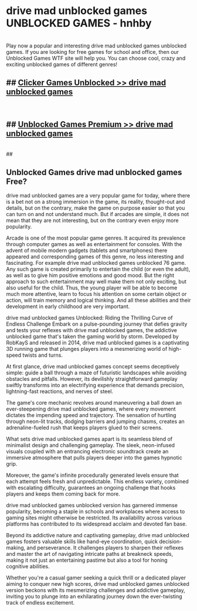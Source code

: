 # drive mad unblocked games  UNBLOCKED GAMES - hnhby <br>
<br>
Play now a popular and interesting drive mad unblocked games unblocked games. If you are looking for free games for school and office, then our Unblocked Games WTF site will help you. You can choose cool, crazy and exciting unblocked games of different genres!


## ##  [Clicker Games Unblocked >> drive mad unblocked games](http://freeplayer.one?title=drive_mad_unblocked_games&ref=UG)
  <br>

##  ## [Unblocked Games Premium >> drive mad unblocked games](http://freeplayer.one?title=drive_mad_unblocked_games&ref=UG)
  <br>
  ##



## Unblocked Games drive mad unblocked games Free?

drive mad unblocked games are a very popular game for today, where there is a bet not on a strong immersion in the game, its reality, thought-out and details, but on the contrary, make the game on purpose easier so that you can turn on and not understand much. But if arcades are simple, it does not mean that they are not interesting, but on the contrary even enjoy more popularity.

Arcade is one of the most popular game genres. It acquired its prevalence through computer games as well as entertainment for consoles. With the advent of mobile modern gadgets (tablets and smartphones) there appeared and corresponding games of this genre, no less interesting and fascinating. For example drive mad unblocked games unblocked 76 game. Any such game is created primarily to entertain the child (or even the adult), as well as to give him positive emotions and good mood. But the right approach to such entertainment may well make them not only exciting, but also useful for the child. Thus, the young player will be able to become much more attentive, learn to focus his attention on some certain object or action, will train memory and logical thinking. And all these abilities and their development in early childhood are very important.

drive mad unblocked games Unblocked: Riding the Thrilling Curve of Endless Challenge
Embark on a pulse-pounding journey that defies gravity and tests your reflexes with drive mad unblocked games, the addictive unblocked game that's taken the gaming world by storm. Developed by RobKayS and released in 2014, drive mad unblocked games is a captivating 3D running game that plunges players into a mesmerizing world of high-speed twists and turns.

At first glance, drive mad unblocked games concept seems deceptively simple: guide a ball through a maze of futuristic landscapes while avoiding obstacles and pitfalls. However, its devilishly straightforward gameplay swiftly transforms into an electrifying experience that demands precision, lightning-fast reactions, and nerves of steel.

The game's core mechanic revolves around maneuvering a ball down an ever-steepening drive mad unblocked games, where every movement dictates the impending speed and trajectory. The sensation of hurtling through neon-lit tracks, dodging barriers and jumping chasms, creates an adrenaline-fueled rush that keeps players glued to their screens.

What sets drive mad unblocked games apart is its seamless blend of minimalist design and challenging gameplay. The sleek, neon-infused visuals coupled with an entrancing electronic soundtrack create an immersive atmosphere that pulls players deeper into the games hypnotic grip.

Moreover, the game's infinite procedurally generated levels ensure that each attempt feels fresh and unpredictable. This endless variety, combined with escalating difficulty, guarantees an ongoing challenge that hooks players and keeps them coming back for more.

drive mad unblocked games unblocked version has garnered immense popularity, becoming a staple in schools and workplaces where access to gaming sites might otherwise be restricted. Its availability across various platforms has contributed to its widespread acclaim and devoted fan base.

Beyond its addictive nature and captivating gameplay, drive mad unblocked games fosters valuable skills like hand-eye coordination, quick decision-making, and perseverance. It challenges players to sharpen their reflexes and master the art of navigating intricate paths at breakneck speeds, making it not just an entertaining pastime but also a tool for honing cognitive abilities.

Whether you're a casual gamer seeking a quick thrill or a dedicated player aiming to conquer new high scores, drive mad unblocked games unblocked version beckons with its mesmerizing challenges and addictive gameplay, inviting you to plunge into an exhilarating journey down the ever-twisting track of endless excitement.